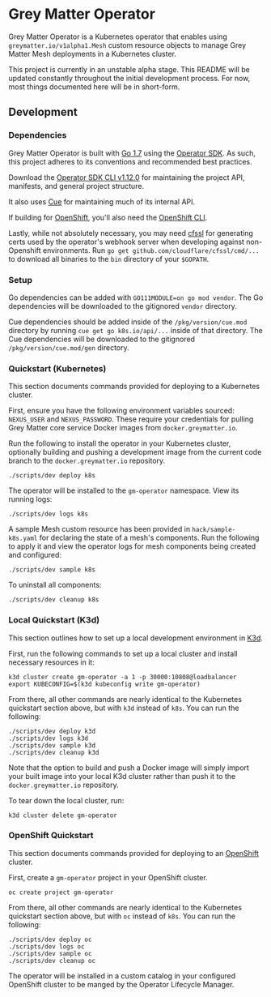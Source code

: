 # Grey Matter Operator

Grey Matter Operator is a Kubernetes operator that enables using `greymatter.io/v1alpha1.Mesh` custom resource objects to manage Grey Matter Mesh deployments in a Kubernetes cluster.

This project is currently in an unstable alpha stage. This README will be updated constantly throughout the initial development process. For now, most things documented here will be in short-form.

## Development

### Dependencies

Grey Matter Operator is built with [Go 1.7](https://golang.org/dl/) using the [Operator SDK](https://sdk.operatorframework.io). As such, this project adheres to its conventions and recommended best practices.

Download the [Operator SDK CLI v1.12.0](https://sdk.operatorframework.io/docs/installation/) for maintaining the project API, manifests, and general project structure.

It also uses [Cue](https://cuelang.org/docs/install/) for maintaining much of its internal API.

If building for [OpenShift](https://www.redhat.com/en/technologies/cloud-computing/openshift/container-platform), you'll also need the [OpenShift CLI](https://mirror.openshift.com/pub/openshift-v4/x86_64/clients/ocp/).

Lastly, while not absolutely necessary, you may need [cfssl](https://github.com/cloudflare/cfssl) for generating certs used by the operator's webhook server when developing against non-Openshift environments. Run `go get github.com/cloudflare/cfssl/cmd/...` to download all binaries to the `bin` directory of your `$GOPATH`.

### Setup

Go dependencies can be added with `GO111MODULE=on go mod vendor`. The Go dependencies will be downloaded to the gitignored `vendor` directory.

Cue dependencies should be added inside of the `/pkg/version/cue.mod` directory by running `cue get go k8s.io/api/...` inside of that directory. The Cue dependencies will be downloaded to the gitignored `/pkg/version/cue.mod/gen` directory.

### Quickstart (Kubernetes)

This section documents commands provided for deploying to a Kubernetes cluster.

First, ensure you have the following environment variables sourced: `NEXUS_USER` and `NEXUS_PASSWORD`. These require your credentials for pulling Grey Matter core service Docker images from `docker.greymatter.io`.

Run the following to install the operator in your Kubernetes cluster, optionally building and pushing a development image from the current code branch to the `docker.greymatter.io` repository.

```
./scripts/dev deploy k8s
```

The operator will be installed to the `gm-operator` namespace. View its running logs:

```
./scripts/dev logs k8s
```

A sample Mesh custom resource has been provided in `hack/sample-k8s.yaml` for declaring the state of a mesh's components. Run the following to apply it and view the operator logs for mesh components being created and configured:

```
./scripts/dev sample k8s
```

To uninstall all components:

```
./scripts/dev cleanup k8s
```


### Local Quickstart (K3d)

This section outlines how to set up a local development environment in [K3d](https://k3d.io).

First, run the following commands to set up a local cluster and install necessary resources in it:

```
k3d cluster create gm-operator -a 1 -p 30000:10808@loadbalancer
export KUBECONFIG=$(k3d kubeconfig write gm-operator)
```

From there, all other commands are nearly identical to the Kubernetes quickstart section above, but with `k3d` instead of `k8s`. You can run the following:

```
./scripts/dev deploy k3d
./scripts/dev logs k3d
./scripts/dev sample k3d
./scripts/dev cleanup k3d
```

Note that the option to build and push a Docker image will simply import your built image into your local K3d cluster rather than push it to the `docker.greymatter.io` repository.

To tear down the local cluster, run:

```
k3d cluster delete gm-operator
```


### OpenShift Quickstart

This section documents commands provided for deploying to an [OpenShift](https://www.redhat.com/en/technologies/cloud-computing/openshift/container-platform) cluster.

First, create a `gm-operator` project in your OpenShift cluster.

```
oc create project gm-operator
```

From there, all other commands are nearly identical to the Kubernetes quickstart section above, but with `oc` instead of `k8s`. You can run the following:

```
./scripts/dev deploy oc
./scripts/dev logs oc
./scripts/dev sample oc
./scripts/dev cleanup oc
```

The operator will be installed in a custom catalog in your configured OpenShift cluster to be manged by the Operator Lifecycle Manager.
